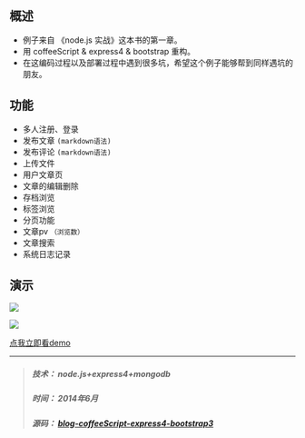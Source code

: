 
## 概述
* 例子来自 《node.js 实战》这本书的第一章。
* 用 coffeeScript & express4 & bootstrap 重构。
* 在这编码过程以及部署过程中遇到很多坑，希望这个例子能够帮到同样遇坑的朋友。

## 功能
* 多人注册、登录
* 发布文章 `(markdown语法)`
* 发布评论 `(markdown语法)`
* 上传文件
* 用户文章页
* 文章的编辑删除
* 存档浏览
* 标签浏览
* 分页功能
* 文章pv `（浏览数）`
* 文章搜索
* 系统日志记录


## 演示
![](http://think2011.qiniudn.com/nodejs-blog-refactor-1.png)

![](http://think2011.qiniudn.com/nodejs-blog-refactor-2.png)

[点我立即看demo](http://blog-coffeescript-express4-bootstrap3-c9-think2011.c9.io/)

---
> ##### 技术： node.js+express4+mongodb
> ##### 时间： 2014年6月
> ##### 源码： [blog-coffeeScript-express4-bootstrap3](https://github.com/think2011/blog-coffeeScript-express4-bootstrap3)
